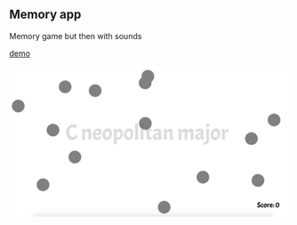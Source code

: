 ## Memory app

Memory game but then with sounds

[demo](https://amiselaytes.com/webaudio/memory/)

[![loop app screenshot](./memory-app.png)](https://amiselaytes.com/webaudio/memory)
